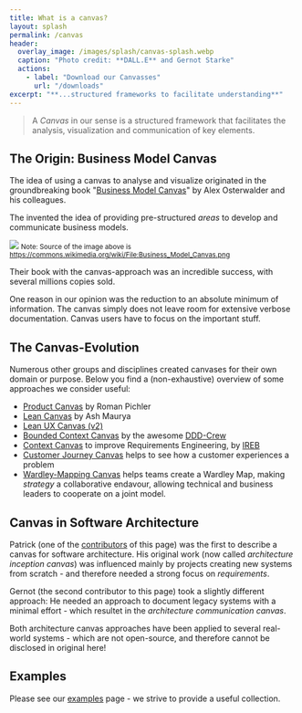 ```yaml
---
title: What is a canvas?
layout: splash
permalink: /canvas
header:
  overlay_image: /images/splash/canvas-splash.webp
  caption: "Photo credit: **DALL.E** and Gernot Starke"
  actions:
    - label: "Download our Canvasses"
      url: "/downloads"
excerpt: "**...structured frameworks to facilitate understanding**"
---
```


>A _Canvas_ in our sense is a structured framework that facilitates the analysis, visualization and communication of key elements.

## The Origin: Business Model Canvas

The idea of using a canvas to analyse and visualize originated in the groundbreaking book "[Business Model Canvas](https://www.strategyzer.com/team/alexander-osterwalder)" by Alex Osterwalder and his colleagues.

The invented the idea of providing pre-structured _areas_ to develop and communicate business models.

![](images/about-canvas/Business_Model_Canvas.png)
<small>Note: Source of the image above is https://commons.wikimedia.org/wiki/File:Business_Model_Canvas.png</small> 

Their book with the canvas-approach was an incredible success, with several millions copies sold. 

One reason in our opinion was the reduction to an absolute minimum of information. 
The canvas simply does not leave room for extensive verbose documentation.
Canvas users have to focus on the important stuff.

## The Canvas-Evolution

Numerous other groups and disciplines created canvases for their own domain or purpose.
Below you find a (non-exhaustive) overview of some approaches we consider useful:

* [Product Canvas](https://www.romanpichler.com/tools/the-product-canvas/) by Roman Pichler
* [Lean Canvas](https://leanstack.com/lean-canvas) by Ash Maurya
* [Lean UX Canvas (v2)](https://jeffgothelf.com/blog/leanuxcanvas-v2/)
* [Bounded Context Canvas](https://github.com/ddd-crew/bounded-context-canvas) by the awesome [DDD-Crew](https://github.com/ddd-crew)
* [Context Canvas](https://re-magazine.ireb.org/articles/the-context-canvas) to improve Requirements Engineering, by [IREB](https://www.ireb.org)
* [Customer Journey Canvas](https://www.designabetterbusiness.tools/tools/customer-journey-canvas) helps to see how a customer experiences a problem
* [Wardley-Mapping Canvas](https://miro.com/blog/wardley-maps-whiteboard-canvas/) helps teams create a Wardley Map, making _strategy_ a collaborative endavour, allowing technical and business leaders to cooperate on a joint model.


## Canvas in Software Architecture

Patrick (one of the [contributors](/contributors) of this page) was the first to describe a canvas for software architecture. 
His original work (now called _architecture inception canvas_) was influenced mainly by projects creating new systems from scratch - and therefore needed a strong focus on _requirements_.

Gernot (the second contributor to this page) took a slightly different approach: 
He needed an approach to document legacy systems with a minimal effort - which resultet in the _architecture communication canvas_.

Both architecture canvas approaches have been applied to several real-world systems - which are not open-source, and therefore cannot be disclosed in original here!

## Examples

Please see our [examples](/examples) page - we strive to provide a useful collection.
